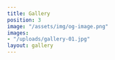 ```yaml
---
title: Gallery
position: 3
image: "/assets/img/og-image.png"
images:
- "/uploads/gallery-01.jpg"
layout: gallery
---
```


